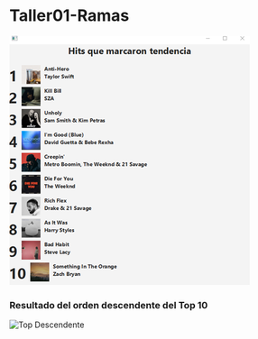 # Taller01-Ramas


![Captura de pantalla](TopMusical/cambio-de-titulo.png)

### Resultado del orden descendente del Top 10

![Top Descendente](img/top_descendente.png)

